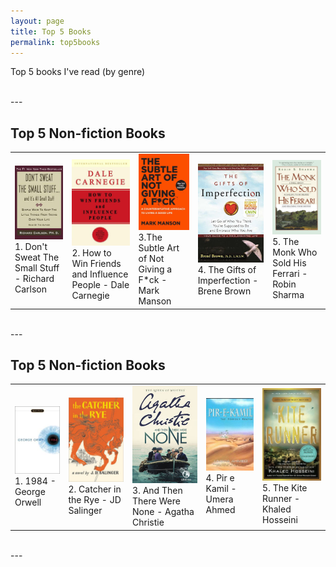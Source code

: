 ```yaml
---
layout: page
title: Top 5 Books
permalink: top5books
---
```


Top 5 books I've read (by genre)

<br>
---

## Top 5 Non-fiction Books

|                                                                                                                                                                                       |                                                                                                                                                                                                     |                                                                                                                                                                               |                                                                                                                                                       |                                                                                                                                                                                    |
| ------------------------------------------------------------------------------------------------------------------------------------------------------------------------------------- | --------------------------------------------------------------------------------------------------------------------------------------------------------------------------------------------------- | ----------------------------------------------------------------------------------------------------------------------------------------------------------------------------- | ----------------------------------------------------------------------------------------------------------------------------------------------------- | ---------------------------------------------------------------------------------------------------------------------------------------------------------------------------------- |
| <img width="140" alt="Don't Sweat The Small Stuff - Richard Carlson" src="public/don't sweat the small stuff - richard carlson.jpg"> 1. Don't Sweat The Small Stuff - Richard Carlson | <img width="140" alt="How to Win Friends and Influence People - Dale Carnegie" src="public/How to Win Friends and Influence People.jpg"> 2. How to Win Friends and Influence People - Dale Carnegie | <img width="140" alt="The Subtle Art of Not Giving a F\*ck - Mark Manson" src="public/The Subtle Art - Mark Manson.jpg"> 3.The Subtle Art of Not Giving a F\*ck - Mark Manson | <img width="140" alt="The Gifts of Imperfection - Brene Brown" src="public/the gifts of imperfection.jpg"> 4. The Gifts of Imperfection - Brene Brown | <img width="140" alt="The Monk Who Sold His Ferrari - Robin Sharma" src="public/The Monk Who Sold His Ferrari - Robin Sharma.jpg"> 5. The Monk Who Sold His Ferrari - Robin Sharma |


<br>
---
<br>

## Top 5 Non-fiction Books

|                                                                                                                |                                                                                                                                                    |                                                                                                                                                                                  |                                                                                                      |                                                                                                                      |
| -------------------------------------------------------------------------------------------------------------- | -------------------------------------------------------------------------------------------------------------------------------------------------- | -------------------------------------------------------------------------------------------------------------------------------------------------------------------------------- | ---------------------------------------------------------------------------------------------------- | -------------------------------------------------------------------------------------------------------------------- |
| <img width="140" alt="1984 - George Orwell" src="public/1984 - George Orwell.jpg"><br> 1. 1984 - George Orwell | <img width="140" alt="Catcher in the Rye - JD Salinger" src="public/Catcher in the Rye - JD Salinger.jpg"><br> 2. Catcher in the Rye - JD Salinger | <img width="140" alt="And Then There Were None - Agatha Christie" src="public/And Then There Were None - Agatha Christie.jpg"><br> 3. And Then There Were None - Agatha Christie | <img width="140" alt="" src="public/Pir e Kamil - Umera Ahmed.jpg"><br> 4. Pir e Kamil - Umera Ahmed | <img width="140" alt="" src="public/The Kite Runner - Khaled Hosseini.jpg"><br> 5. The Kite Runner - Khaled Hosseini |


<br>
---
<br>

